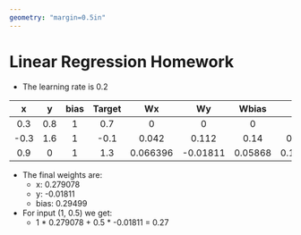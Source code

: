 ```yaml
---
geometry: "margin=0.5in"
---
```


# Linear Regression Homework

- The learning rate is 0.2

|   x   |   y   |  bias | Target |     Wx   |    Wy    |  Wbias  |    Net   |    dWx   |    dWy   |  dWbias  |
| :---: | :---: | :---: | :----: | :------: | :------: | :-----: | :------: | :------: | :------: | :------: |
|  0.3  |  0.8  |   1   |   0.7  |     0    |     0    |    0    |     0    |   0.042  |   0.112  |    0.14  |
| -0.3  |  1.6  |   1   |  -0.1  |   0.042  |   0.112  |   0.14  |  0.3066  | 0.024396 | -0.13011 | -0.08132 |
|  0.9  |   0   |   1   |   1.3  | 0.066396 | -0.01811 | 0.05868 | 0.118436 | 0.212682 |     0    |  0.23631 |

- The final weights are:
    - x: 0.279078
    - y: -0.01811
    - bias: 0.29499
- For input (1, 0.5) we get:
    - 1 * 0.279078 + 0.5 * -0.01811 = 0.27
